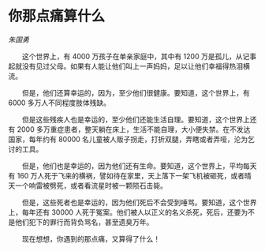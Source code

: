 # 你那点痛算什么

*朱国勇*

　　这个世界上，有 4000 万孩子在单亲家庭中，其中有 1200 万是孤儿，从记事起就没有见过父母。如果有人能让他们叫上一声妈妈，足以让他们幸福得热泪横流。

　　但是，他们还算幸运的，因为，至少他们很健康。要知道，这个世界上，有 6000 多万人不同程度肢体残缺。

　　但是这些残疾人也是幸运的，至少他们还能生活自理。要知道，这个世界上还有 2000 多万重症患者，整天躺在床上，生活不能自理，大小便失禁。在不发达国家，每年约有 80000 名儿童被人贩子拐走，打折双腿，弄瞎或者弄哑，沦为乞讨的工具。

　　但是，他们也是幸运的，因为他们还有生命。要知道，这个世界上，平均每天有 160 万人死于飞来的横祸，譬如待在家里，天上落下一架飞机被砸死，或者晴天一个响雷被劈死，或者看流星时被一颗陨石击毙。

　　但是，这些死者也是幸运的，因为他们死后不会受到唾骂。要知道，这个世界上，每年还有 30000 人死于冤案。他们被人以正义的名义杀死，死后，还要为不是他们犯下的罪行而背负骂名，甚至遗臭万年。

　　现在想想，你遇到的那点痛，又算得了什么！